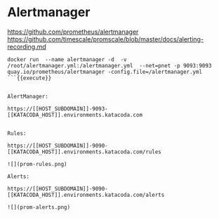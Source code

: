 
# Alertmanager

https://github.com/prometheus/alertmanager
https://github.com/timescale/promscale/blob/master/docs/alerting-recording.md

```
docker run  --name alertmanager -d  -v /root/alertmanager.yml:/alertmanager.yml  --net=pnet -p 9093:9093 quay.io/prometheus/alertmanager -config.file=/alertmanager.yml
```{{execute}}


AlertManager:

https://[[HOST_SUBDOMAIN]]-9093-[[KATACODA_HOST]].environments.katacoda.com


Rules:

https://[[HOST_SUBDOMAIN]]-9090-[[KATACODA_HOST]].environments.katacoda.com/rules

![](prom-rules.png)

Alerts:

https://[[HOST_SUBDOMAIN]]-9090-[[KATACODA_HOST]].environments.katacoda.com/alerts

![](prom-alerts.png)